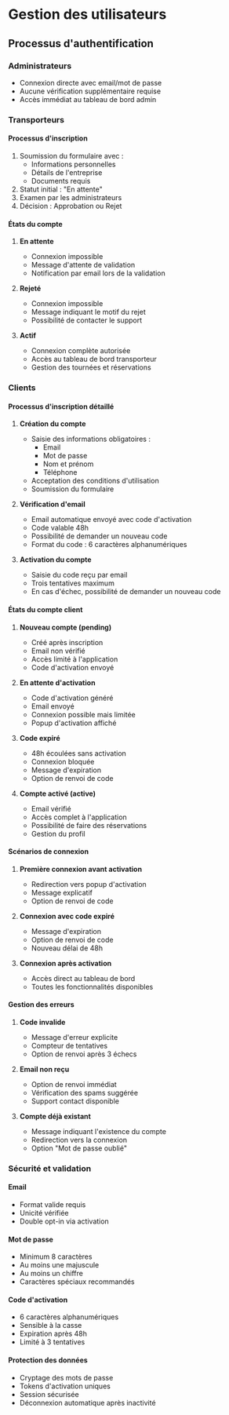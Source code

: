 # Gestion des utilisateurs

## Processus d'authentification

### Administrateurs
- Connexion directe avec email/mot de passe
- Aucune vérification supplémentaire requise
- Accès immédiat au tableau de bord admin

### Transporteurs

#### Processus d'inscription
1. Soumission du formulaire avec :
   - Informations personnelles
   - Détails de l'entreprise
   - Documents requis
2. Statut initial : "En attente"
3. Examen par les administrateurs
4. Décision : Approbation ou Rejet

#### États du compte
1. **En attente**
   - Connexion impossible
   - Message d'attente de validation
   - Notification par email lors de la validation

2. **Rejeté**
   - Connexion impossible
   - Message indiquant le motif du rejet
   - Possibilité de contacter le support

3. **Actif**
   - Connexion complète autorisée
   - Accès au tableau de bord transporteur
   - Gestion des tournées et réservations

### Clients

#### Processus d'inscription détaillé
1. **Création du compte**
   - Saisie des informations obligatoires :
     * Email
     * Mot de passe
     * Nom et prénom
     * Téléphone
   - Acceptation des conditions d'utilisation
   - Soumission du formulaire

2. **Vérification d'email**
   - Email automatique envoyé avec code d'activation
   - Code valable 48h
   - Possibilité de demander un nouveau code
   - Format du code : 6 caractères alphanumériques

3. **Activation du compte**
   - Saisie du code reçu par email
   - Trois tentatives maximum
   - En cas d'échec, possibilité de demander un nouveau code

#### États du compte client

1. **Nouveau compte (pending)**
   - Créé après inscription
   - Email non vérifié
   - Accès limité à l'application
   - Code d'activation envoyé

2. **En attente d'activation**
   - Code d'activation généré
   - Email envoyé
   - Connexion possible mais limitée
   - Popup d'activation affiché

3. **Code expiré**
   - 48h écoulées sans activation
   - Connexion bloquée
   - Message d'expiration
   - Option de renvoi de code

4. **Compte activé (active)**
   - Email vérifié
   - Accès complet à l'application
   - Possibilité de faire des réservations
   - Gestion du profil

#### Scénarios de connexion

1. **Première connexion avant activation**
   - Redirection vers popup d'activation
   - Message explicatif
   - Option de renvoi de code

2. **Connexion avec code expiré**
   - Message d'expiration
   - Option de renvoi de code
   - Nouveau délai de 48h

3. **Connexion après activation**
   - Accès direct au tableau de bord
   - Toutes les fonctionnalités disponibles

#### Gestion des erreurs

1. **Code invalide**
   - Message d'erreur explicite
   - Compteur de tentatives
   - Option de renvoi après 3 échecs

2. **Email non reçu**
   - Option de renvoi immédiat
   - Vérification des spams suggérée
   - Support contact disponible

3. **Compte déjà existant**
   - Message indiquant l'existence du compte
   - Redirection vers la connexion
   - Option "Mot de passe oublié"

### Sécurité et validation

#### Email
- Format valide requis
- Unicité vérifiée
- Double opt-in via activation

#### Mot de passe
- Minimum 8 caractères
- Au moins une majuscule
- Au moins un chiffre
- Caractères spéciaux recommandés

#### Code d'activation
- 6 caractères alphanumériques
- Sensible à la casse
- Expiration après 48h
- Limité à 3 tentatives

#### Protection des données
- Cryptage des mots de passe
- Tokens d'activation uniques
- Session sécurisée
- Déconnexion automatique après inactivité